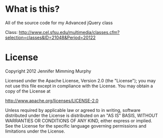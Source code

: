 What is this?
=======================
All of the source code for my Advanced jQuery class

Class: http://www.cel.sfsu.edu/multimedia/classes.cfm?selection=classes&ID=21048&Period=20122

License
=======
Copyright 2012 Jennifer Mimming Murphy

Licensed under the Apache License, Version 2.0 (the "License");
you may not use this file except in compliance with the License.
You may obtain a copy of the License at

   http://www.apache.org/licenses/LICENSE-2.0

Unless required by applicable law or agreed to in writing, software
distributed under the License is distributed on an "AS IS" BASIS,
WITHOUT WARRANTIES OR CONDITIONS OF ANY KIND, either express or implied.
See the License for the specific language governing permissions and
limitations under the License.

